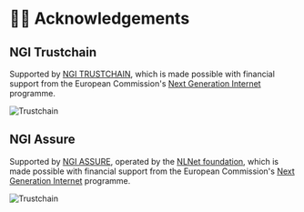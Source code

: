 # 🫶🏻 Acknowledgements

## NGI Trustchain

Supported by [NGI TRUSTCHAIN](https://trustchain.ngi.eu/), which is made possible with financial support from the European Commission's [Next Generation Internet](https://ngi.eu/) programme.

![Trustchain](../../images/logo-ngi-trustchain-positive-rgb-PNG.png)




## NGI Assure



Supported by [NGI ASSURE](https://nlnet.nl/assure/), operated by the [NLNet foundation](https://nlnet.nl/), which is made possible with financial support from the European Commission's [Next Generation Internet](https://ngi.eu/) programme.

![Trustchain](../../images/logo-ngi-assure.png)



